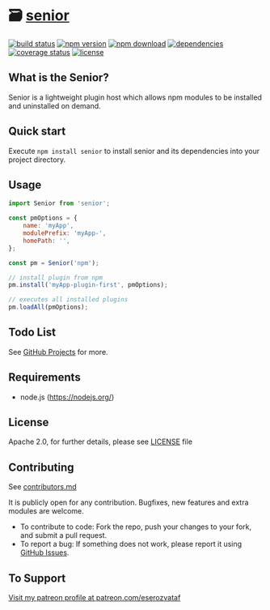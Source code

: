 # 🗃 [senior](https://github.com/eserozvataf/senior)

[![build status][build-image]][build-url]
[![npm version][npm-image]][npm-url]
[![npm download][download-image]][npm-url]
[![dependencies][dep-image]][dep-url]
[![coverage status][coverage-image]][coverage-url]
[![license][license-image]][license-url]


## What is the Senior?

Senior is a lightweight plugin host which allows npm modules to be installed and uninstalled on demand.


## Quick start

Execute `npm install senior` to install senior and its dependencies into your project directory.


## Usage

```js
import Senior from 'senior';

const pmOptions = {
    name: 'myApp',
    modulePrefix: 'myApp-',
    homePath: '',
};

const pm = Senior('npm');

// install plugin from npm
pm.install('myApp-plugin-first', pmOptions);

// executes all installed plugins
pm.loadAll(pmOptions);
```


## Todo List

See [GitHub Projects](https://github.com/eserozvataf/senior/projects) for more.


## Requirements

* node.js (https://nodejs.org/)


## License

Apache 2.0, for further details, please see [LICENSE](LICENSE) file


## Contributing

See [contributors.md](contributors.md)

It is publicly open for any contribution. Bugfixes, new features and extra modules are welcome.

* To contribute to code: Fork the repo, push your changes to your fork, and submit a pull request.
* To report a bug: If something does not work, please report it using [GitHub Issues](https://github.com/eserozvataf/senior/issues).


## To Support

[Visit my patreon profile at patreon.com/eserozvataf](https://www.patreon.com/eserozvataf)


[build-image]: https://travis-ci.org/eserozvataf/senior.svg?branch=master
[build-url]: https://travis-ci.org/eserozvataf/senior
[npm-image]: https://img.shields.io/npm/v/senior.svg?style=flat-square
[npm-url]: https://www.npmjs.com/package/senior
[download-image]: https://img.shields.io/npm/dt/senior.svg?style=flat-square
[dep-image]: https://img.shields.io/david/eserozvataf/senior.svg?style=flat-square
[dep-url]: https://github.com/eserozvataf/senior
[coverage-image]: https://coveralls.io/repos/eserozvataf/senior/badge.svg?branch=master
[coverage-url]: https://coveralls.io/r/eserozvataf/senior?branch=master
[license-image]: https://img.shields.io/npm/l/senior.svg?style=flat-square
[license-url]: https://github.com/eserozvataf/senior/blob/master/LICENSE
